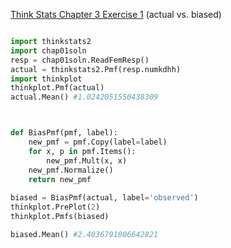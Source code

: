 [Think Stats Chapter 3 Exercise 1](http://greenteapress.com/thinkstats2/html/thinkstats2004.html#toc31) (actual vs. biased)

```python

import thinkstats2
import chap01soln
resp = chap01soln.ReadFemResp()
actual = thinkstats2.Pmf(resp.numkdhh)
import thinkplot
thinkplot.Pmf(actual)
actual.Mean() #1.0242051550438309



def BiasPmf(pmf, label):
    new_pmf = pmf.Copy(label=label)
    for x, p in pmf.Items():
        new_pmf.Mult(x, x)
    new_pmf.Normalize()
    return new_pmf
    
biased = BiasPmf(actual, label='observed')
thinkplot.PrePlot(2)
thinkplot.Pmfs(biased)

biased.Mean() #2.4036791006642821
```
